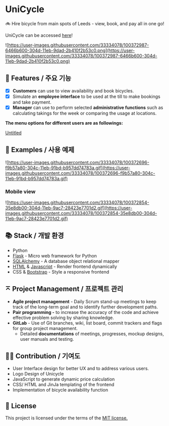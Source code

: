# UniCycle

🚲 Hire bicycle from main spots of Leeds - view, book, and pay all in one go!

UniCycle can be accessed [here](https://leedsunicycle.pythonanywhere.com/)! 

![https://user-images.githubusercontent.com/33334078/100372987-6466b600-304d-11eb-9dad-2b410f2b53c0.png](https://user-images.githubusercontent.com/33334078/100372987-6466b600-304d-11eb-9dad-2b410f2b53c0.png)

## 🎨 Features / 주요 기능

- [x]  **Customers** can use to view availability and book bicycles.
- [x]  Simulate an **employee interface** to be used at the till to make bookings and take payment.
- [x]  **Manager** can use to perform selected **administrative functions** such as calculating takings for the week or comparing the usage at locations.

**The menu options for different users are as followings:**

[Untitled](https://www.notion.so/e2cf9ff0dc3b403998aadb82cc948d85)

## 🐾 Examples / 사용 예제

![https://user-images.githubusercontent.com/33334078/100372696-f9b57a80-304c-11eb-91bd-b957dd74783a.gif](https://user-images.githubusercontent.com/33334078/100372696-f9b57a80-304c-11eb-91bd-b957dd74783a.gif)

### Mobile view

![https://user-images.githubusercontent.com/33334078/100372854-35e8db00-304d-11eb-9ac7-28423e7701d2.gif](https://user-images.githubusercontent.com/33334078/100372854-35e8db00-304d-11eb-9ac7-28423e7701d2.gif)

## 📚 Stack / 개발 환경

- Python
- [Flask](https://flask.palletsprojects.com/) - Micro web framework for Python
- [SQLAlchemy](https://www.sqlalchemy.org) - A database object relational mapper
- [HTML](https://html.com) & [Javascript](http://www.JavaScript.com) - Render frontend dynamically
- CSS & [Bootstrap](https://getbootstrap.com) - Style a responsive frontend

## ⌅ Project Management / 프로젝트 관리

- **Agile project management** - Daily Scrum stand-up meetings to keep track of the long-term goal and to identify further development paths.
- **Pair programming -** to increase the accuracy of the code and achieve effective problem solving by sharing knowledge.
- **GitLab** - Use of Git branches, wiki, list board, commit trackers and flags for group project management.
    - Detailed **documentations** of meetings, progresses, mockup designs, user manuals and testing.

## 💪🏼 Contribution / 기여도

- User Interface design for better UX and to address various users.
- Logo Design of Unicycle
- JavaScript to generate dynamic price calculation
- CSS/ HTML and JinJa templating of the frontend
- Implementation of bicycle availability function

## 📜 License

This project is licensed under the terms of the [MIT license.](https://opensource.org/licenses/mit-license.php)